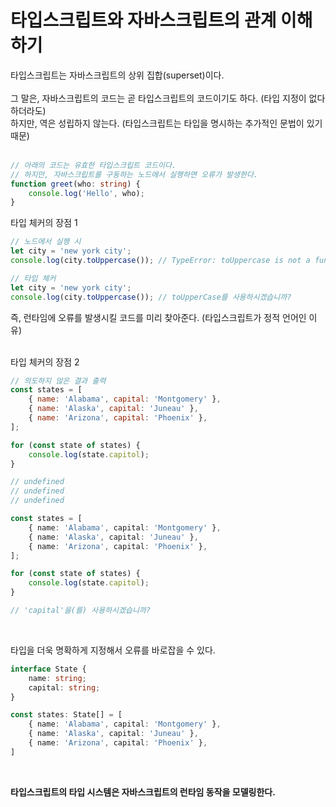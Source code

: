 # 타입스크립트와 자바스크립트의 관계 이해하기
타입스크립트는 자바스크립트의 상위 집합(superset)이다.
<br><br>
그 말은, 자바스크립트의 코드는 곧 타입스크립트의 코드이기도 하다. (타입 지정이 없다 하더라도)
<br>
하지만, 역은 성립하지 않는다. (타입스크립트는 타입을 명시하는 추가적인 문법이 있기 때문)
<br><br>

```typescript
// 아래의 코드는 유효한 타입스크립트 코드이다.
// 하지만, 자바스크립트를 구동하는 노드에서 실행하면 오류가 발생한다.
function greet(who: string) {
    console.log('Hello', who);
}
```

타입 체커의 장점 1
```javascript
// 노드에서 실행 시
let city = 'new york city';
console.log(city.toUppercase()); // TypeError: toUppercase is not a function
```

```typescript
// 타입 체커
let city = 'new york city';
console.log(city.toUppercase()); // toUpperCase를 사용하시겠습니까?
```
즉, 런타임에 오류를 발생시킬 코드를 미리 찾아준다. (타입스크립트가 정적 언어인 이유)
<br><br>

타입 체커의 장점 2
```javascript
// 의도하지 않은 결과 출력
const states = [
    { name: 'Alabama', capital: 'Montgomery' },
    { name: 'Alaska', capital: 'Juneau' },
    { name: 'Arizona', capital: 'Phoenix' },
];

for (const state of states) {
    console.log(state.capitol);
}

// undefined
// undefined
// undefined
```

```typescript
const states = [
    { name: 'Alabama', capital: 'Montgomery' },
    { name: 'Alaska', capital: 'Juneau' },
    { name: 'Arizona', capital: 'Phoenix' },
];

for (const state of states) {
    console.log(state.capitol);
}

// 'capital'을(를) 사용하시겠습니까?
```
<br>

타입을 더욱 명확하게 지정해서 오류를 바로잡을 수 있다.
```typescript
interface State {
    name: string;
    capital: string;
}

const states: State[] = [
    { name: 'Alabama', capital: 'Montgomery' },
    { name: 'Alaska', capital: 'Juneau' },
    { name: 'Arizona', capital: 'Phoenix' },
]
```
<br>

**타입스크립트의 타입 시스템은 자바스크립트의 런타임 동작을 모델링한다.**
